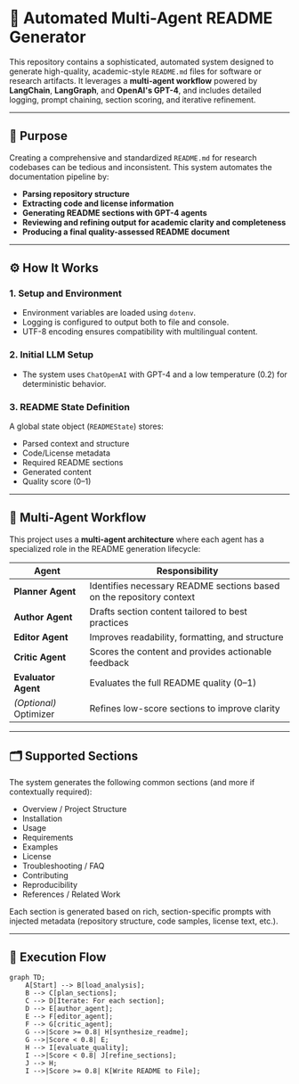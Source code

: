 # 🧠 Automated Multi-Agent README Generator

This repository contains a sophisticated, automated system designed to generate high-quality, academic-style `README.md` files for software or research artifacts. It leverages a **multi-agent workflow** powered by **LangChain**, **LangGraph**, and **OpenAI's GPT-4**, and includes detailed logging, prompt chaining, section scoring, and iterative refinement.

---

## 📌 Purpose

Creating a comprehensive and standardized `README.md` for research codebases can be tedious and inconsistent. This system automates the documentation pipeline by:

- **Parsing repository structure**
- **Extracting code and license information**
- **Generating README sections with GPT-4 agents**
- **Reviewing and refining output for academic clarity and completeness**
- **Producing a final quality-assessed README document**

---

## ⚙️ How It Works

### 1. **Setup and Environment**
- Environment variables are loaded using `dotenv`.
- Logging is configured to output both to file and console.
- UTF-8 encoding ensures compatibility with multilingual content.

### 2. **Initial LLM Setup**
- The system uses `ChatOpenAI` with GPT-4 and a low temperature (0.2) for deterministic behavior.

### 3. **README State Definition**
A global state object (`READMEState`) stores:
- Parsed context and structure
- Code/License metadata
- Required README sections
- Generated content
- Quality score (0–1)

---

## 🧠 Multi-Agent Workflow

This project uses a **multi-agent architecture** where each agent has a specialized role in the README generation lifecycle:

| Agent | Responsibility |
|-------|----------------|
| **Planner Agent** | Identifies necessary README sections based on the repository context |
| **Author Agent** | Drafts section content tailored to best practices |
| **Editor Agent** | Improves readability, formatting, and structure |
| **Critic Agent** | Scores the content and provides actionable feedback |
| **Evaluator Agent** | Evaluates the full README quality (0–1) |
| *(Optional)* Optimizer | Refines low-score sections to improve clarity |

---

## 🗂️ Supported Sections

The system generates the following common sections (and more if contextually required):

- Overview / Project Structure
- Installation
- Usage
- Requirements
- Examples
- License
- Troubleshooting / FAQ
- Contributing
- Reproducibility
- References / Related Work

Each section is generated based on rich, section-specific prompts with injected metadata (repository structure, code samples, license text, etc.).

---

## 🔁 Execution Flow

```mermaid
graph TD;
    A[Start] --> B[load_analysis];
    B --> C[plan_sections];
    C --> D[Iterate: For each section];
    D --> E[author_agent];
    E --> F[editor_agent];
    F --> G[critic_agent];
    G -->|Score >= 0.8| H[synthesize_readme];
    G -->|Score < 0.8| E;
    H --> I[evaluate_quality];
    I -->|Score < 0.8| J[refine_sections];
    J --> H;
    I -->|Score >= 0.8| K[Write README to File];
